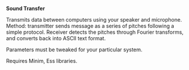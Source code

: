 <b>Sound Transfer</b>

Transmits data between computers using your speaker and microphone. Method: transmitter sends message as a series of pitches following a simple protocol. Receiver detects the pitches through Fourier transforms, and converts back into ASCII text format.

Parameters must be tweaked for your particular system.

Requires Minim, Ess libraries.
